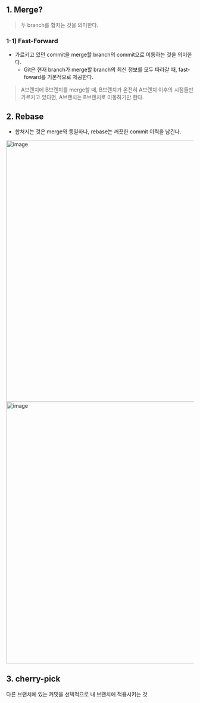 ## 1. Merge?

> 두 branch를 합치는 것을 의미한다.

### 1-1) Fast-Forward

* 가르키고 있던 commit을 merge할 branch의 commit으로 이동하는 것을 의미한다.
  * Git은 현재 branch가 merge할 branch의 최신 정보를 모두 따라갈 때, fast-foward를 기본적으로 제공한다.

> A브랜치에 B브랜치를 merge할 때, B브랜치가 온전히 A브랜치 이후의 시점들만 가르키고 있다면, A브랜치는 B브랜치로 이동하기만 한다.

## 2. Rebase

* 합쳐지는 것은 merge와 동일하나, rebase는 깨끗한 commit 이력을 남긴다.

<img width="700" alt="image" src="https://user-images.githubusercontent.com/51740388/174624804-185e7da9-ba63-4a63-b51d-562863cb6571.png">

<img width="700" alt="image" src="https://user-images.githubusercontent.com/51740388/174624987-7ddffbec-5bb2-4e0f-90d0-21d60277f0fd.png">

## 3. cherry-pick

다른 브랜치에 있는 커밋을 선택적으로 내 브랜치에 적용시키는 것

